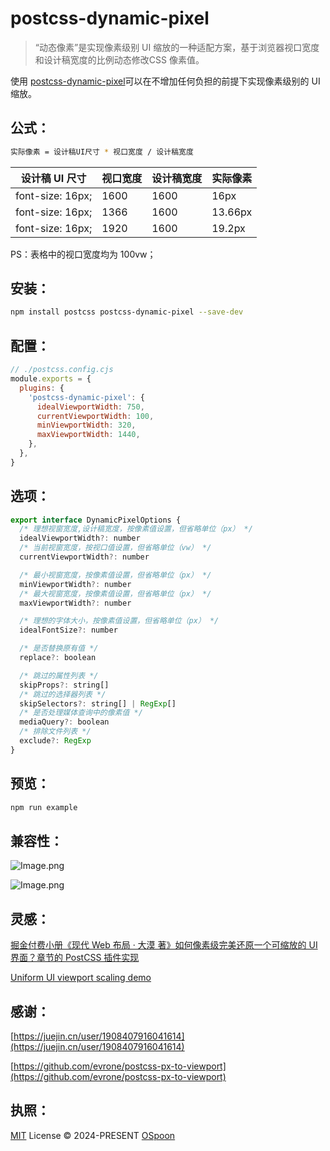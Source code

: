 # postcss-dynamic-pixel

> “动态像素”是实现像素级别 UI 缩放的一种适配方案，基于浏览器视口宽度和设计稿宽度的比例动态修改CSS 像素值。

使用 [postcss-dynamic-pixel](https://github.com/OSpoon/postcss-dynamic-pixel)可以在不增加任何负担的前提下实现像素级别的 UI 缩放。

## 公式：

```bash
实际像素 = 设计稿UI尺寸 * 视口宽度 / 设计稿宽度
```

| 设计稿 UI 尺寸        | 视口宽度 | 设计稿宽度 | 实际像素    |
| ---------------- | ---- | ----- | ------- |
| font-size: 16px; | 1600 | 1600  | 16px    |
| font-size: 16px; | 1366 | 1600  | 13.66px |
| font-size: 16px; | 1920 | 1600  | 19.2px  |

PS：表格中的视口宽度均为 100vw；

## 安装：

```bash
npm install postcss postcss-dynamic-pixel --save-dev
```

## 配置：

```javascript
// ./postcss.config.cjs
module.exports = {
  plugins: {
    'postcss-dynamic-pixel': {
      idealViewportWidth: 750,
      currentViewportWidth: 100,
      minViewportWidth: 320,
      maxViewportWidth: 1440,
    },
  },
}
```

## 选项：

```javascript
export interface DynamicPixelOptions {
  /* 理想视窗宽度,设计稿宽度，按像素值设置，但省略单位（px） */
  idealViewportWidth?: number
  /* 当前视窗宽度，按视口值设置，但省略单位（vw） */
  currentViewportWidth?: number

  /* 最小视窗宽度，按像素值设置，但省略单位（px） */
  minViewportWidth?: number
  /* 最大视窗宽度，按像素值设置，但省略单位（px） */
  maxViewportWidth?: number

  /* 理想的字体大小，按像素值设置，但省略单位（px） */
  idealFontSize?: number

  /* 是否替换原有值 */
  replace?: boolean

  /* 跳过的属性列表 */
  skipProps?: string[]
  /* 跳过的选择器列表 */
  skipSelectors?: string[] | RegExp[]
  /* 是否处理媒体查询中的像素值 */
  mediaQuery?: boolean
  /* 排除文件列表 */
  exclude?: RegExp
}
```

## 预览：

```bash
npm run example
```

## 兼容性：

![Image.png](https://github.com/OSpoon/postcss-dynamic-pixel/assets/10126623/077ca3f9-4a91-482f-aee5-fb287dcdd25f)

![Image.png](https://github.com/OSpoon/postcss-dynamic-pixel/assets/10126623/9fda3cb8-edfb-4b1e-bd1b-11c8600a6d33)

## 灵感：

[掘金付费小册《现代 Web 布局 · 大漠 著》如何像素级完美还原一个可缩放的 UI 界面？章节的 PostCSS 插件实现](https://juejin.cn/book/7161370789680250917/section/7165496907714789407#heading-14)

[Uniform UI viewport scaling demo](https://codepen.io/gbnikolov/pen/oNZRNQR)

## 感谢：

[https://juejin.cn/user/1908407916041614](https://juejin.cn/user/1908407916041614)

[https://github.com/evrone/postcss-px-to-viewport](https://github.com/evrone/postcss-px-to-viewport)

## 执照：

[MIT](./LICENSE) License © 2024-PRESENT [OSpoon](https://github.com/OSpoon)

